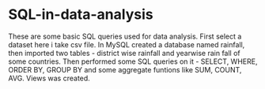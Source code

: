 # SQL-in-data-analysis
These are some basic SQL queries used for data analysis.
First select a dataset here i take csv file.
In MySQL created a database named rainfall, then imported two tables - district wise rainfall and yearwise rain fall of some countries.
Then performed some SQL queries on it - SELECT, WHERE, ORDER BY, GROUP BY and some aggregate funtions like SUM, COUNT, AVG.
Views was created.

